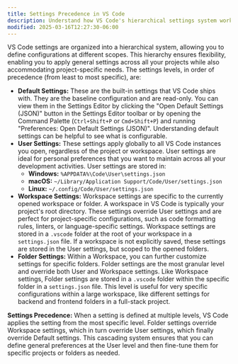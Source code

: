 ```yaml
---
title: Settings Precedence in VS Code
description: Understand how VS Code's hierarchical settings system works across default, user, workspace, and folder levels
modified: 2025-03-16T12:27:30-06:00
---
```


VS Code settings are organized into a hierarchical system, allowing you to define configurations at different scopes. This hierarchy ensures flexibility, enabling you to apply general settings across all your projects while also accommodating project-specific needs. The settings levels, in order of precedence (from least to most specific), are:

- **Default Settings:** These are the built-in settings that VS Code ships with. They are the baseline configuration and are read-only. You can view them in the Settings Editor by clicking the "Open Default Settings (JSON)" button in the Settings Editor toolbar or by opening the Command Palette (`Ctrl+Shift+P` or `Cmd+Shift+P`) and running "Preferences: Open Default Settings (JSON)". Understanding default settings can be helpful to see what is configurable.
- **User Settings:** These settings apply globally to all VS Code instances you open, regardless of the project or workspace. User settings are ideal for personal preferences that you want to maintain across all your development activities. User settings are stored in:
  - **Windows:** `%APPDATA%\Code\User\settings.json`
  - **macOS:** `~/Library/Application Support/Code/User/settings.json`
  - **Linux:** `~/.config/Code/User/settings.json`
- **Workspace Settings:** Workspace settings are specific to the currently opened workspace or folder. A workspace in VS Code is typically your project's root directory. These settings override User settings and are perfect for project-specific configurations, such as code formatting rules, linters, or language-specific settings. Workspace settings are stored in a `.vscode` folder at the root of your workspace in a `settings.json` file. If a workspace is not explicitly saved, these settings are stored in the User settings, but scoped to the opened folders.
- **Folder Settings:** Within a Workspace, you can further customize settings for specific folders. Folder settings are the most granular level and override both User and Workspace settings. Like Workspace settings, Folder settings are stored in a `.vscode` folder within the specific folder in a `settings.json` file. This level is useful for very specific configurations within a large workspace, like different settings for backend and frontend folders in a full-stack project.

**Settings Precedence:** When a setting is defined at multiple levels, VS Code applies the setting from the most specific level. Folder settings override Workspace settings, which in turn override User settings, which finally override Default settings. This cascading system ensures that you can define general preferences at the User level and then fine-tune them for specific projects or folders as needed.
